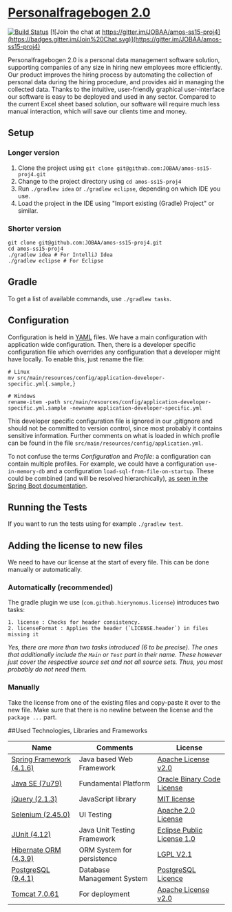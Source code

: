 # [Personalfragebogen 2.0](https://osr-amos.cs.fau.de/)

[![Build Status](https://travis-ci.org/JOBAA/amos-ss15-proj4.svg?branch=master)](https://travis-ci.org/JOBAA/amos-ss15-proj4)
[![Join the chat at https://gitter.im/JOBAA/amos-ss15-proj4](https://badges.gitter.im/Join%20Chat.svg)](https://gitter.im/JOBAA/amos-ss15-proj4)

Personalfragebogen 2.0 is a personal data management software solution, supporting companies of any size in hiring new employees more efficiently.
Our product improves the hiring process by automating the collection of personal data during the hiring procedure, and provides aid in managing the collected data.
Thanks to the intuitive, user-friendly graphical user-interface our software is easy to be deployed and used in any sector.
Compared to the current Excel sheet based solution, our software will require much less manual interaction, which will save our clients time and money.

## Setup
### Longer version
1. Clone the project using `git clone git@github.com:JOBAA/amos-ss15-proj4.git`
2. Change to the project directory using `cd amos-ss15-proj4`
3. Run `./gradlew idea` or `./gradlew eclipse`, depending on which IDE you use.
4. Load the project in the IDE using "Import existing (Gradle) Project" or similar.

### Shorter version
    git clone git@github.com:JOBAA/amos-ss15-proj4.git
    cd amos-ss15-proj4
    ./gradlew idea # For IntelliJ Idea
    ./gradlew eclipse # For Eclipse


## Gradle
To get a list of available commands, use `./gradlew tasks`.


## Configuration
Configuration is held in [YAML](http://yaml.org/) files. We have a main configuration with application wide
configuration. Then, there is a developer specific configuration file which overrides any configuration that a developer
might have locally. To enable this, just rename the file:

    # Linux
    mv src/main/resources/config/application-developer-specific.yml{.sample,}

    # Windows
    rename-item -path src/main/resources/config/application-developer-specific.yml.sample -newname application-developer-specific.yml

This developer specific configuration file is ignored in our .gitignore and should not be committed to version control,
since most probably it contains sensitive information. Further comments on what is loaded in which profile can be found
in the file `src/main/resources/config/application.yml`.

To not confuse the terms *Configuration* and *Profile*: a configuration can contain multiple profiles. For example, we
could have a configuration `use-in-memory-db` and a configuration `load-sql-from-file-on-startup`. These could be
combined (and will be resolved hierarchically),
[as seen in the Spring Boot documentation](http://docs.spring.io/spring-boot/docs/current/reference/html/boot-features-external-config.html).


## Running the Tests
If you want to run the tests using for example `./gradlew test`.


## Adding the license to new files
We need to have our license at the start of every file. This can be done manually or automatically.

### Automatically (recommended)
The gradle plugin we use (`com.github.hierynomus.license`) introduces two tasks:

    1. license : Checks for header consistency.
    2. licenseFormat : Applies the header (`LICENSE.header`) in files missing it
    
*Yes, there are more than two tasks introduced (6 to be precise). The ones that additionally include the `Main` or
`Test` part in their name. These however just cover the respective source set and not all source sets. Thus, you most
probably do not need them.*

### Manually
Take the license from one of the existing files and copy-paste it over to the new file. Make sure that there is no
newline between the license and the `package ...` part.

##Used Technologies, Libraries and Frameworks

Name  | Comments | License
----- | -------- | -------
[Spring Framework (4.1.6)](http://projects.spring.io/spring-framework/) | Java based Web Framework  |  [Apache License v2.0](http://www.apache.org/licenses/LICENSE-2.0)
[Java SE (7u79)](http://www.oracle.com/technetwork/java/javase/downloads/index.html) | Fundamental Platform | [Oracle Binary Code License](http://www.oracle.com/technetwork/java/javase/terms/license/index.html)
[jQuery (2.1.3)](https://jquery.com/) | JavaScript library | [MIT license](http://opensource.org/licenses/MIT)
[Selenium (2.45.0)](http://www.seleniumhq.org/) | UI Testing | [Apache 2.0 License](http://www.apache.org/licenses/LICENSE-2.0)
[JUnit (4.12)](http://junit.org/) | Java Unit Testing Framework | [Eclipse Public License 1.0](http://junit.org/license.html)
[Hibernate ORM (4.3.9)](http://hibernate.org/orm/) | ORM System for persistence | [LGPL V2.1](http://www.gnu.org/licenses/old-licenses/lgpl-2.1.html)
[PostgreSQL (9.4.1)](http://www.postgresql.org/) | Database Management System | [PostgreSQL Licence](http://opensource.org/licenses/postgresql)
[Tomcat 7.0.61](https://tomcat.apache.org/) | For deployment | [Apache License v2.0](http://www.apache.org/licenses/LICENSE-2.0)

